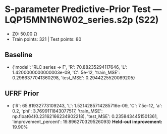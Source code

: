 # S-parameter Predictive-Prior Test — LQP15MN1N6W02_series.s2p (S22)
- Z0: 50.00 Ω
- Train points: 321  |  Test points: 80

## Baseline
- {'model': 'RLC series -> Γ', 'R': 70.88235294117646, 'L': 1.4200000000000003e-09, 'C': 5e-12, 'train_MSE': 0.2966377041360298, 'test_MSE': 0.2944225520089205}

## UFRF Prior
- {'R': 65.81932773109243, 'L': 1.5214285714285716e-09, 'C': 7.5e-12, 'a': 0.2, 'phi': 3.7699111843077517, 'train_MSE': np.float64(0.23162166234902218), 'test_MSE': 0.2358434451501361, 'improvement_percent': 19.896270329526093}
**Held-out improvement:** 19.90%
